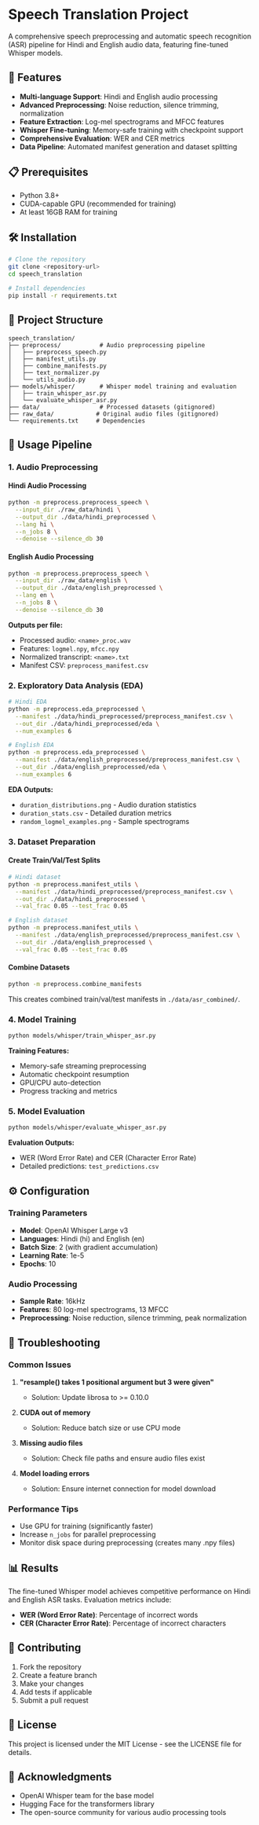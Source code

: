 # Speech Translation Project

A comprehensive speech preprocessing and automatic speech recognition (ASR) pipeline for Hindi and English audio data, featuring fine-tuned Whisper models.

## 🚀 Features

- **Multi-language Support**: Hindi and English audio processing
- **Advanced Preprocessing**: Noise reduction, silence trimming, normalization
- **Feature Extraction**: Log-mel spectrograms and MFCC features
- **Whisper Fine-tuning**: Memory-safe training with checkpoint support
- **Comprehensive Evaluation**: WER and CER metrics
- **Data Pipeline**: Automated manifest generation and dataset splitting

## 📋 Prerequisites

- Python 3.8+
- CUDA-capable GPU (recommended for training)
- At least 16GB RAM for training

## 🛠️ Installation

```bash
# Clone the repository
git clone <repository-url>
cd speech_translation

# Install dependencies
pip install -r requirements.txt
```

## 📁 Project Structure

```
speech_translation/
├── preprocess/           # Audio preprocessing pipeline
│   ├── preprocess_speech.py
│   ├── manifest_utils.py
│   ├── combine_manifests.py
│   ├── text_normalizer.py
│   └── utils_audio.py
├── models/whisper/       # Whisper model training and evaluation
│   ├── train_whisper_asr.py
│   └── evaluate_whisper_asr.py
├── data/                 # Processed datasets (gitignored)
├── raw_data/            # Original audio files (gitignored)
└── requirements.txt     # Dependencies
```

## 🔄 Usage Pipeline

### 1. Audio Preprocessing

#### Hindi Audio Processing
```bash
python -m preprocess.preprocess_speech \
  --input_dir ./raw_data/hindi \
  --output_dir ./data/hindi_preprocessed \
  --lang hi \
  --n_jobs 8 \
  --denoise --silence_db 30
```

#### English Audio Processing
```bash
python -m preprocess.preprocess_speech \
  --input_dir ./raw_data/english \
  --output_dir ./data/english_preprocessed \
  --lang en \
  --n_jobs 8 \
  --denoise --silence_db 30
```

**Outputs per file:**
- Processed audio: `<name>_proc.wav`
- Features: `logmel.npy`, `mfcc.npy`
- Normalized transcript: `<name>.txt`
- Manifest CSV: `preprocess_manifest.csv`

### 2. Exploratory Data Analysis (EDA)

```bash
# Hindi EDA
python -m preprocess.eda_preprocessed \
  --manifest ./data/hindi_preprocessed/preprocess_manifest.csv \
  --out_dir ./data/hindi_preprocessed/eda \
  --num_examples 6

# English EDA
python -m preprocess.eda_preprocessed \
  --manifest ./data/english_preprocessed/preprocess_manifest.csv \
  --out_dir ./data/english_preprocessed/eda \
  --num_examples 6
```

**EDA Outputs:**
- `duration_distributions.png` - Audio duration statistics
- `duration_stats.csv` - Detailed duration metrics
- `random_logmel_examples.png` - Sample spectrograms

### 3. Dataset Preparation

#### Create Train/Val/Test Splits
```bash
# Hindi dataset
python -m preprocess.manifest_utils \
  --manifest ./data/hindi_preprocessed/preprocess_manifest.csv \
  --out_dir ./data/hindi_preprocessed \
  --val_frac 0.05 --test_frac 0.05

# English dataset
python -m preprocess.manifest_utils \
  --manifest ./data/english_preprocessed/preprocess_manifest.csv \
  --out_dir ./data/english_preprocessed \
  --val_frac 0.05 --test_frac 0.05
```

#### Combine Datasets
```bash
python -m preprocess.combine_manifests
```

This creates combined train/val/test manifests in `./data/asr_combined/`.

### 4. Model Training

```bash
python models/whisper/train_whisper_asr.py
```

**Training Features:**
- Memory-safe streaming preprocessing
- Automatic checkpoint resumption
- GPU/CPU auto-detection
- Progress tracking and metrics

### 5. Model Evaluation

```bash
python models/whisper/evaluate_whisper_asr.py
```

**Evaluation Outputs:**
- WER (Word Error Rate) and CER (Character Error Rate)
- Detailed predictions: `test_predictions.csv`

## ⚙️ Configuration

### Training Parameters
- **Model**: OpenAI Whisper Large v3
- **Languages**: Hindi (hi) and English (en)
- **Batch Size**: 2 (with gradient accumulation)
- **Learning Rate**: 1e-5
- **Epochs**: 10

### Audio Processing
- **Sample Rate**: 16kHz
- **Features**: 80 log-mel spectrograms, 13 MFCC
- **Preprocessing**: Noise reduction, silence trimming, peak normalization

## 🔧 Troubleshooting

### Common Issues

1. **"resample() takes 1 positional argument but 3 were given"**
   - Solution: Update librosa to >= 0.10.0

2. **CUDA out of memory**
   - Solution: Reduce batch size or use CPU mode

3. **Missing audio files**
   - Solution: Check file paths and ensure audio files exist

4. **Model loading errors**
   - Solution: Ensure internet connection for model download

### Performance Tips

- Use GPU for training (significantly faster)
- Increase `n_jobs` for parallel preprocessing
- Monitor disk space during preprocessing (creates many .npy files)

## 📊 Results

The fine-tuned Whisper model achieves competitive performance on Hindi and English ASR tasks. Evaluation metrics include:

- **WER (Word Error Rate)**: Percentage of incorrect words
- **CER (Character Error Rate)**: Percentage of incorrect characters

## 🤝 Contributing

1. Fork the repository
2. Create a feature branch
3. Make your changes
4. Add tests if applicable
5. Submit a pull request

## 📄 License

This project is licensed under the MIT License - see the LICENSE file for details.

## 🙏 Acknowledgments

- OpenAI Whisper team for the base model
- Hugging Face for the transformers library
- The open-source community for various audio processing tools

